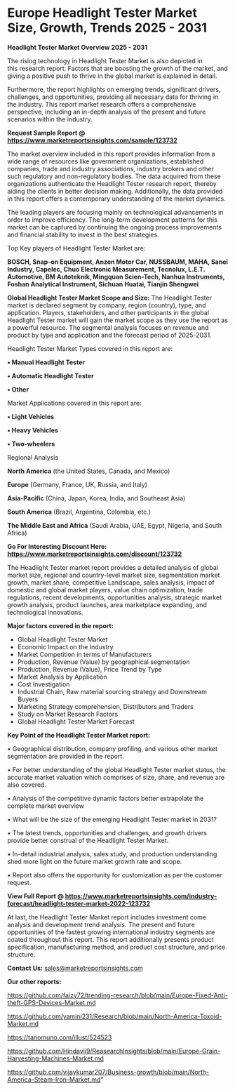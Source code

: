 # Europe Headlight Tester Market Size, Growth, Trends 2025 - 2031

<Strong> Headlight Tester Market Overview 2025 - 2031</strong>

The rising technology in Headlight Tester Market is also depicted in this research report. Factors that are boosting the growth of the market, and giving a positive push to thrive in the global market is explained in detail.

Furthermore, the report highlights on emerging trends, significant drivers, challenges, and opportunities, providing all necessary data for thriving in the industry. This report market research offers a comprehensive perspective, including an in-depth analysis of the present and future scenarios within the industry.

<strong>Request Sample Report @ <a href=https://www.marketreportsinsights.com/sample/123732>https://www.marketreportsinsights.com/sample/123732</a></strong>

The market overview included in this report provides information from a wide range of resources like government organizations, established companies, trade and industry associations, industry brokers and other such regulatory and non-regulatory bodies. The data acquired from these organizations authenticate the Headlight Tester research report, thereby aiding the clients in better decision making. Additionally, the data provided in this report offers a contemporary understanding of the market dynamics.

The leading players are focusing mainly on technological advancements in order to improve efficiency. The long-term development patterns for this market can be captured by continuing the ongoing process improvements and financial stability to invest in the best strategies.

Top Key players of Headlight Tester Market are:

<strong>BOSCH, Snap-on Equipment, Anzen Motor Car, NUSSBAUM, MAHA, Sanei Industry, Capelec, Chuo Electronic Measurement, Tecnolux, L.E.T. Automotive, BM Autoteknik, Mingquan Scien-Tech, Nanhua Instruments, Foshan Analytical Instrument, Sichuan Huatai, Tianjin Shengwei</strong>

<strong><b>Global Headlight Tester Market Scope and Size:</b></strong>
The Headlight Tester market is declared segment by company, region (country), type, and application. Players, stakeholders, and other participants in the global Headlight Tester market will gain the market scope as they use the report as a powerful resource. The segmental analysis focuses on revenue and product by type and application and the forecast period of 2025-2031.

Headlight Tester Market Types covered in this report are:

<strong>• Manual Headlight Tester

• Automatic Headlight Tester

• Other</strong>

Market Applications covered in this report are:

<strong>• Light Vehicles

• Heavy Vehicles

• Two-wheelers</strong> 

Regional Analysis

<strong>North America</strong> (the United States, Canada, and Mexico)

<strong>Europe</strong> (Germany, France, UK, Russia, and Italy)

<strong>Asia-Pacific</strong> (China, Japan, Korea, India, and Southeast Asia)

<strong>South America</strong> (Brazil, Argentina, Colombia, etc.)

<strong>The Middle East and Africa</strong> (Saudi Arabia, UAE, Egypt, Nigeria, and South Africa)

<strong>Go For Interesting Discount Here: <a href=https://www.marketreportsinsights.com/discount/123732>https://www.marketreportsinsights.com/discount/123732</a></strong>

The Headlight Tester market report provides a detailed analysis of global market size, regional and country-level market size, segmentation market growth, market share, competitive Landscape, sales analysis, impact of domestic and global market players, value chain optimization, trade regulations, recent developments, opportunities analysis, strategic market growth analysis, product launches, area marketplace expanding, and technological innovations.

<strong><b>Major factors covered in the report:</b></strong>
<ul>
  <li>Global Headlight Tester Market </li>
  <li>Economic Impact on the Industry</li>
  <li>Market Competition in terms of Manufacturers</li>
  <li>Production, Revenue (Value) by geographical segmentation</li>
  <li>Production, Revenue (Value), Price Trend by Type</li>
  <li>Market Analysis by Application</li>
  <li>Cost Investigation</li>
  <li>Industrial Chain, Raw material sourcing strategy and Downstream Buyers</li>
  <li>Marketing Strategy comprehension, Distributors and Traders</li>
  <li>Study on Market Research Factors</li>
  <li>Global Headlight Tester Market Forecast</li>
</ul>

<strong><b>Key Point of the Headlight Tester Market report:</b></strong>

• Geographical distribution, company profiling, and various other market segmentation are provided in the report.

• For better understanding of the global Headlight Tester market status, the accurate market valuation which comprises of size, share, and revenue are also covered.

• Analysis of the competitive dynamic factors better extrapolate the complete market overview

• What will be the size of the emerging Headlight Tester market in 2031?

• The latest trends, opportunities and challenges, and growth drivers provide better construal of the Headlight Tester Market.

• In-detail industrial analysis, sales study, and production understanding shed more light on the future market growth rate and scope.

• Report also offers the opportunity for customization as per the customer request.

<strong><b>View Full Report @ <a href=https://www.marketreportsinsights.com/industry-forecast/headlight-tester-market-2022-123732>https://www.marketreportsinsights.com/industry-forecast/headlight-tester-market-2022-123732</a></b></strong>


At last, the Headlight Tester Market report includes investment come analysis and development trend analysis. The present and future opportunities of the fastest growing international industry segments are coated throughout this report. This report additionally presents product specification, manufacturing method, and product cost structure, and price structure.

<strong>Contact Us:</strong>
sales@marketreportsinsights.com

<strong>Our other reports:</strong>

<a href=https://github.com/faizy72/trending-research/blob/main/Europe-Fixed-Anti-theft-GPS-Devices-Market.md>https://github.com/faizy72/trending-research/blob/main/Europe-Fixed-Anti-theft-GPS-Devices-Market.md</a>

<a href=https://github.com/yamini231/Research/blob/main/North-America-Toxoid-Market.md>https://github.com/yamini231/Research/blob/main/North-America-Toxoid-Market.md</a>

<a href=https://tanomuno.com/illust/524523>https://tanomuno.com/illust/524523</a>

<a href=https://github.com/Hindavii9/ReasearchInsights/blob/main/Europe-Grain-Harvesting-Machines-Market.md>https://github.com/Hindavii9/ReasearchInsights/blob/main/Europe-Grain-Harvesting-Machines-Market.md</a>

<a href=https://github.com/vijaykumar207/Business-growth/blob/main/North-America-Steam-Iron-Market.md>https://github.com/vijaykumar207/Business-growth/blob/main/North-America-Steam-Iron-Market.md</a>"
